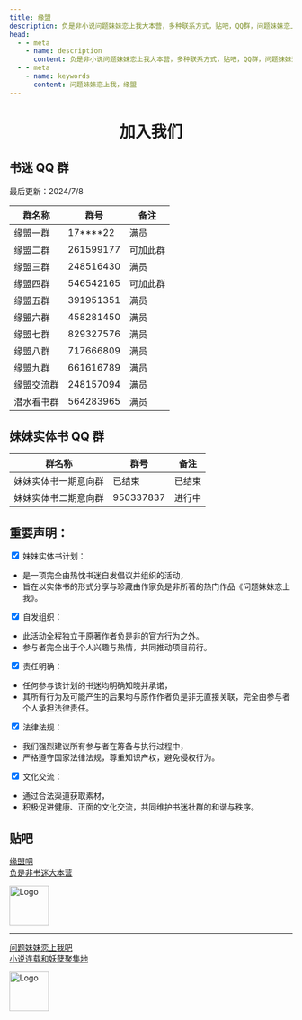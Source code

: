```yaml
---
title: 缘盟
description: 负是非小说问题妹妹恋上我大本营，多种联系方式，贴吧，QQ群，问题妹妹恋上我文档站
head: 
  - - meta
    - name: description
      content: 负是非小说问题妹妹恋上我大本营，多种联系方式，贴吧，QQ群，问题妹妹恋上我文档站
  - - meta
    - name: keywords
      content: 问题妹妹恋上我，缘盟
---
```


# <center>加入我们 </center>

## 书迷 QQ 群

最后更新：2024/7/8

| 群名称     | 群号         | 备注     |
| ---------- | ------------ | -------- |
| 缘盟一群   | 17\*\*\*\*22 | 满员     |
| 缘盟二群   | 261599177    | 可加此群 |
| 缘盟三群   | 248516430    | 满员     |
| 缘盟四群   | 546542165    | 可加此群 |
| 缘盟五群   | 391951351    | 满员     |
| 缘盟六群   | 458281450    | 满员     |
| 缘盟七群   | 829327576    | 满员     |
| 缘盟八群   | 717666809    | 满员     |
| 缘盟九群   | 661616789    | 满员     |
| 缘盟交流群 | 248157094    | 满员     |
| 潜水看书群 | 564283965    | 满员     |

## 妹妹实体书 QQ 群

| 群名称               | 群号      | 备注   |
| -------------------- | --------- | ------ |
| 妹妹实体书一期意向群 | 已结束    | 已结束 |
| 妹妹实体书二期意向群 | 950337837 | 进行中 |

<div id="declaration">
   <h2>重要声明：</h2>
  <form id="declarationForm">
    <label>
      <input type="checkbox" name="declaration" value="bookPlan" checked onclick="return false;"> 妹妹实体书计划：<br>
      <ul>
        <li>是一项完全由热忱书迷自发倡议并组织的活动，</li>
        <li>旨在以实体书的形式分享与珍藏由作家负是非所著的热门作品《问题妹妹恋上我》。</li>
      </ul>
    </label>
    <label>
      <input type="checkbox" name="declaration" value="organize" checked onclick="return false;"> 自发组织：<br>
      <ul>
        <li>此活动全程独立于原著作者负是非的官方行为之外。</li>
        <li>参与者完全出于个人兴趣与热情，共同推动项目前行。</li>
      </ul>
    </label>
    <label>
      <input type="checkbox" name="declaration" value="responsibility" checked onclick="return false;"> 责任明确：<br>
      <ul>
        <li>任何参与该计划的书迷均明确知晓并承诺，</li>
        <li>其所有行为及可能产生的后果均与原作作者负是非无直接关联，完全由参与者个人承担法律责任。</li>
      </ul>
    </label>
    <label>
      <input type="checkbox" name="declaration" value="law" checked onclick="return false;"> 法律法规：<br>
      <ul>
        <li>我们强烈建议所有参与者在筹备与执行过程中，</li>
        <li>严格遵守国家法律法规，尊重知识产权，避免侵权行为。</li>
      </ul>
    </label>
    <label>
      <input type="checkbox" name="declaration" value="culture" checked onclick="return false;"> 文化交流：<br>
      <ul>
        <li>通过合法渠道获取素材，</li>
        <li>积极促进健康、正面的文化交流，共同维护书迷社群的和谐与秩序。</li>
      </ul>
    </label>
  </form>
</div>

## 贴吧

<div class="linkcard">
  <a href="https://tieba.baidu.com/f?ie=utf-8&kw=%E7%BC%98%E7%9B%9F&fr=search" target="_blank">
    <p class="description">缘盟吧<br><span>负是非书迷大本营</span></p>
    <div class="logo">
        <img alt="Logo" width="70px" height="70px" src="https://hexo-blog-anzhiyu-zhengjiao.oss-cn-hongkong.aliyuncs.com/img/202407030343305.jpg" />
    </div>
  </a>  
</div>
<hr>
<div class="linkcard">
  <a href="https://tieba.baidu.com/f?ie=utf-8&kw=%E9%97%AE%E9%A2%98%E5%A6%B9%E5%A6%B9%E6%81%8B%E4%B8%8A%E6%88%91&fr=search#" target="_blank">
    <p class="description">问题妹妹恋上我吧<br><span>小说连载和妖孽聚集地</span></p>
    <div class="logo">
        <img alt="Logo" width="70px" height="70px" src="https://hexo-blog-anzhiyu-zhengjiao.oss-cn-hongkong.aliyuncs.com/img/202407030343852.jpg" />
    </div>
  </a>
</div>




